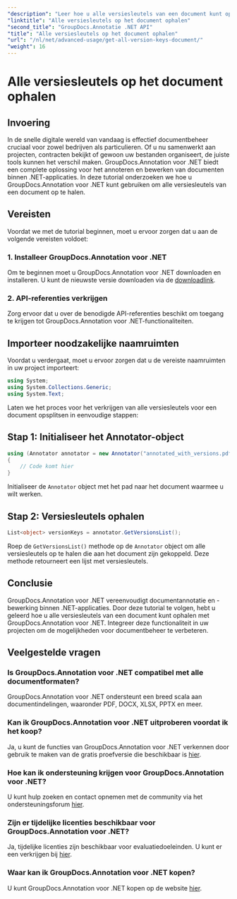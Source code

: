 ```yaml
---
"description": "Leer hoe u alle versiesleutels van een document kunt ophalen met GroupDocs.Annotation voor .NET. Verbeter uw documentbeheermogelijkheden met deze uitgebreide versie."
"linktitle": "Alle versiesleutels op het document ophalen"
"second_title": "GroupDocs.Annotatie .NET API"
"title": "Alle versiesleutels op het document ophalen"
"url": "/nl/net/advanced-usage/get-all-version-keys-document/"
"weight": 16
---
```


# Alle versiesleutels op het document ophalen

## Invoering
In de snelle digitale wereld van vandaag is effectief documentbeheer cruciaal voor zowel bedrijven als particulieren. Of u nu samenwerkt aan projecten, contracten bekijkt of gewoon uw bestanden organiseert, de juiste tools kunnen het verschil maken. GroupDocs.Annotation voor .NET biedt een complete oplossing voor het annoteren en bewerken van documenten binnen .NET-applicaties. In deze tutorial onderzoeken we hoe u GroupDocs.Annotation voor .NET kunt gebruiken om alle versiesleutels van een document op te halen.
## Vereisten
Voordat we met de tutorial beginnen, moet u ervoor zorgen dat u aan de volgende vereisten voldoet:
### 1. Installeer GroupDocs.Annotation voor .NET
Om te beginnen moet u GroupDocs.Annotation voor .NET downloaden en installeren. U kunt de nieuwste versie downloaden via de [downloadlink](https://releases.groupdocs.com/annotation/net/).
### 2. API-referenties verkrijgen
Zorg ervoor dat u over de benodigde API-referenties beschikt om toegang te krijgen tot GroupDocs.Annotation voor .NET-functionaliteiten.

## Importeer noodzakelijke naamruimten
Voordat u verdergaat, moet u ervoor zorgen dat u de vereiste naamruimten in uw project importeert:
```csharp
using System;
using System.Collections.Generic;
using System.Text;
```

Laten we het proces voor het verkrijgen van alle versiesleutels voor een document opsplitsen in eenvoudige stappen:
## Stap 1: Initialiseer het Annotator-object
```csharp
using (Annotator annotator = new Annotator("annotated_with_versions.pdf"))
{
    // Code komt hier
}
```
Initialiseer de `Annotator` object met het pad naar het document waarmee u wilt werken.
## Stap 2: Versiesleutels ophalen
```csharp
List<object> versionKeys = annotator.GetVersionsList();
```
Roep de `GetVersionsList()` methode op de `Annotator` object om alle versiesleutels op te halen die aan het document zijn gekoppeld. Deze methode retourneert een lijst met versiesleutels.

## Conclusie
GroupDocs.Annotation voor .NET vereenvoudigt documentannotatie en -bewerking binnen .NET-applicaties. Door deze tutorial te volgen, hebt u geleerd hoe u alle versiesleutels van een document kunt ophalen met GroupDocs.Annotation voor .NET. Integreer deze functionaliteit in uw projecten om de mogelijkheden voor documentbeheer te verbeteren.
## Veelgestelde vragen
### Is GroupDocs.Annotation voor .NET compatibel met alle documentformaten?
GroupDocs.Annotation voor .NET ondersteunt een breed scala aan documentindelingen, waaronder PDF, DOCX, XLSX, PPTX en meer.
### Kan ik GroupDocs.Annotation voor .NET uitproberen voordat ik het koop?
Ja, u kunt de functies van GroupDocs.Annotation voor .NET verkennen door gebruik te maken van de gratis proefversie die beschikbaar is [hier](https://releases.groupdocs.com/).
### Hoe kan ik ondersteuning krijgen voor GroupDocs.Annotation voor .NET?
U kunt hulp zoeken en contact opnemen met de community via het ondersteuningsforum [hier](https://forum.groupdocs.com/c/annotation/10).
### Zijn er tijdelijke licenties beschikbaar voor GroupDocs.Annotation voor .NET?
Ja, tijdelijke licenties zijn beschikbaar voor evaluatiedoeleinden. U kunt er een verkrijgen bij [hier](https://purchase.groupdocs.com/temporary-license/).
### Waar kan ik GroupDocs.Annotation voor .NET kopen?
U kunt GroupDocs.Annotation voor .NET kopen op de website [hier](https://purchase.groupdocs.com/buy).